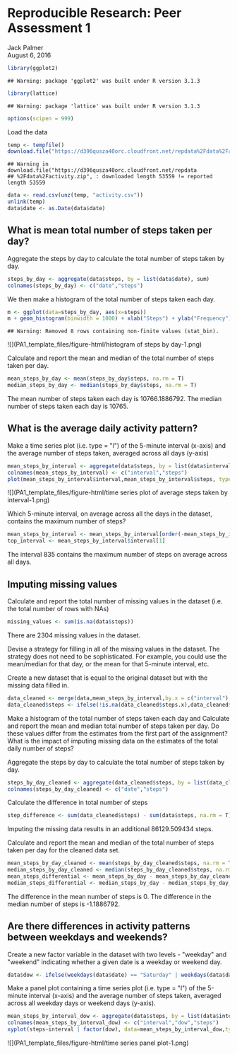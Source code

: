 # Reproducible Research: Peer Assessment 1
Jack Palmer  
August 6, 2016  


```r
library(ggplot2)
```

```
## Warning: package 'ggplot2' was built under R version 3.1.3
```

```r
library(lattice)
```

```
## Warning: package 'lattice' was built under R version 3.1.3
```

```r
options(scipen = 999)
```

Load the data


```r
temp <- tempfile()
download.file("https://d396qusza40orc.cloudfront.net/repdata%2Fdata%2Factivity.zip",temp)
```

```
## Warning in download.file("https://d396qusza40orc.cloudfront.net/repdata
## %2Fdata%2Factivity.zip", : downloaded length 53559 != reported length 53559
```

```r
data <- read.csv(unz(temp, "activity.csv"))
unlink(temp)
data$date <- as.Date(data$date)
```

## What is mean total number of steps taken per day?

Aggregate the steps by day to calculate the total number of steps taken by day.


```r
steps_by_day <- aggregate(data$steps, by = list(data$date), sum)
colnames(steps_by_day) <- c("date","steps")
```

We then make a histogram of the total number of steps taken each day.


```r
m <- ggplot(data=steps_by_day, aes(x=steps)) 
m + geom_histogram(binwidth = 1000) + xlab("Steps") + ylab("Frequency")
```

```
## Warning: Removed 8 rows containing non-finite values (stat_bin).
```

![](PA1_template_files/figure-html/histogram of steps by day-1.png)<!-- -->

Calculate and report the mean and median of the total number of steps taken per day.


```r
mean_steps_by_day <- mean(steps_by_day$steps, na.rm = T)
median_steps_by_day <- median(steps_by_day$steps, na.rm = T)
```

The mean number of steps taken each day is 10766.1886792. The median number of steps taken each day is 10765.

## What is the average daily activity pattern?

Make a time series plot (i.e. type = "l") of the 5-minute interval (x-axis) and the average number of steps taken, averaged across all days (y-axis)


```r
mean_steps_by_interval <- aggregate(data$steps, by = list(data$interval), mean, na.rm = T)
colnames(mean_steps_by_interval) <- c("interval","steps")
plot(mean_steps_by_interval$interval,mean_steps_by_interval$steps, type="l", xlab= "Time Interval", ylab= "Average Number of Steps Taken")
```

![](PA1_template_files/figure-html/time series plot of average steps taken by interval-1.png)<!-- -->

Which 5-minute interval, on average across all the days in the dataset, contains the maximum number of steps?


```r
mean_steps_by_interval <- mean_steps_by_interval[order(-mean_steps_by_interval$steps), ]
top_interval <- mean_steps_by_interval$interval[1]
```

The interval 835 contains the maximum number of steps on average across all days.

## Imputing missing values

Calculate and report the total number of missing values in the dataset (i.e. the total number of rows with NAs)


```r
missing_values <- sum(is.na(data$steps))
```

There are 2304 missing values in the dataset.

Devise a strategy for filling in all of the missing values in the dataset. The strategy does not need to be sophisticated. For example, you could use the mean/median for that day, or the mean for that 5-minute interval, etc.

Create a new dataset that is equal to the original dataset but with the missing data filled in.


```r
data_cleaned <- merge(data,mean_steps_by_interval,by.x = c("interval"),by.y = c("interval"),all.x = T)
data_cleaned$steps <- ifelse(!is.na(data_cleaned$steps.x),data_cleaned$steps.x,data_cleaned$steps.y)
```

Make a histogram of the total number of steps taken each day and Calculate and report the mean and median total number of steps taken per day. Do these values differ from the estimates from the first part of the assignment? What is the impact of imputing missing data on the estimates of the total daily number of steps?

Aggregate the steps by day to calculate the total number of steps taken by day.


```r
steps_by_day_cleaned <- aggregate(data_cleaned$steps, by = list(data_cleaned$date), sum)
colnames(steps_by_day_cleaned) <- c("date","steps")
```

Calculate the difference in total number of steps


```r
step_difference <- sum(data_cleaned$steps) - sum(data$steps, na.rm = T) 
```

Imputing the missing data results in an additional 86129.509434 steps.

Calculate and report the mean and median of the total number of steps taken per day for the cleaned data set.


```r
mean_steps_by_day_cleaned <- mean(steps_by_day_cleaned$steps, na.rm = T)
median_steps_by_day_cleaned <- median(steps_by_day_cleaned$steps, na.rm = T)
mean_steps_differential <- mean_steps_by_day - mean_steps_by_day_cleaned
median_steps_differential <- median_steps_by_day - median_steps_by_day_cleaned
```

The difference in the mean number of steps is 0. The difference in the median number of steps is -1.1886792.

## Are there differences in activity patterns between weekdays and weekends?

Create a new factor variable in the dataset with two levels - "weekday" and "weekend" indicating whether a given date is a weekday or weekend day.


```r
data$dow <- ifelse(weekdays(data$date) == "Saturday" | weekdays(data$date) == "Sunday", "Weekend", "Weekday")
```

Make a panel plot containing a time series plot (i.e. type = "l") of the 5-minute interval (x-axis) and the average number of steps taken, averaged across all weekday days or weekend days (y-axis). 


```r
mean_steps_by_interval_dow <- aggregate(data$steps, by = list(data$interval,data$dow), mean, na.rm = T)
colnames(mean_steps_by_interval_dow) <- c("interval","dow","steps")
xyplot(steps~interval | factor(dow), data=mean_steps_by_interval_dow,type = "l", xlab = "Interval", ylab = "Number of steps",layout=c(1,2))
```

![](PA1_template_files/figure-html/time series panel plot-1.png)<!-- -->
